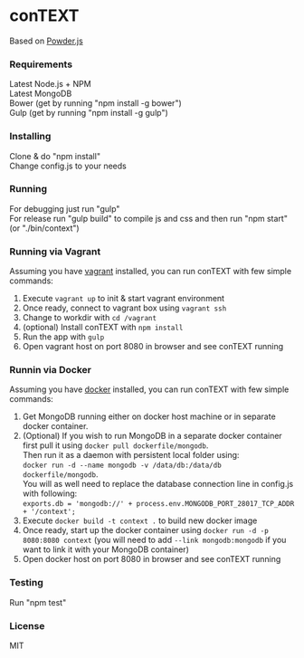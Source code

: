 # conTEXT

Based on [Powder.js](https://github.com/yamalight/generator-powder)

### Requirements

Latest Node.js + NPM  
Latest MongoDB  
Bower (get by running "npm install -g bower")  
Gulp (get by running "npm install -g gulp")  

### Installing

Clone & do "npm install"  
Change config.js to your needs  

### Running

For debugging just run "gulp"  
For release run "gulp build" to compile js and css and then run "npm start" (or "./bin/context")  

### Running via Vagrant

Assuming you have [vagrant](http://www.vagrantup.com/) installed, you can run conTEXT with few simple commands:  

1. Execute `vagrant up` to init & start vagrant environment
2. Once ready, connect to vagrant box using `vagrant ssh`
3. Change to workdir with `cd /vagrant`
4. (optional) Install conTEXT with `npm install`
5. Run the app with `gulp`
7. Open vagrant host on port 8080 in browser and see conTEXT running

### Runnin via Docker

Assuming you have [docker](https://www.docker.io/) installed, you can run conTEXT with few simple commands:  

1. Get MongoDB running either on docker host machine or in separate docker container.
2. (Optional) If you wish to run MongoDB in a separate docker container first pull it using `docker pull dockerfile/mongodb`.  
Then run it as a daemon with persistent local folder using:  
`docker run -d --name mongodb -v /data/db:/data/db dockerfile/mongodb`.  
You will as well need to replace the database connection line in config.js with following:  
`exports.db = 'mongodb://' + process.env.MONGODB_PORT_28017_TCP_ADDR + '/context';`
3. Execute `docker build -t context .` to build new docker image
4. Once ready, start up the docker container using `docker run -d -p 8080:8080 context` (you will need to add `--link mongodb:mongodb` if you want to link it with your MongoDB container)
7. Open docker host on port 8080 in browser and see conTEXT running

### Testing

Run "npm test"  

### License

MIT
